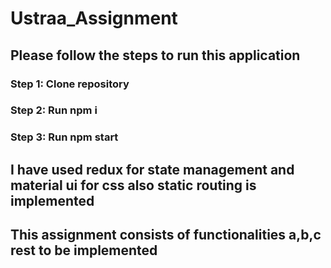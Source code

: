 # Ustraa_Assignment

## Please follow the steps to run this application
### Step 1: Clone repository
### Step 2: Run npm i
### Step 3: Run npm start

## I have used redux for state management and material ui for css also static routing is implemented 
## This assignment consists of functionalities a,b,c rest to be implemented
